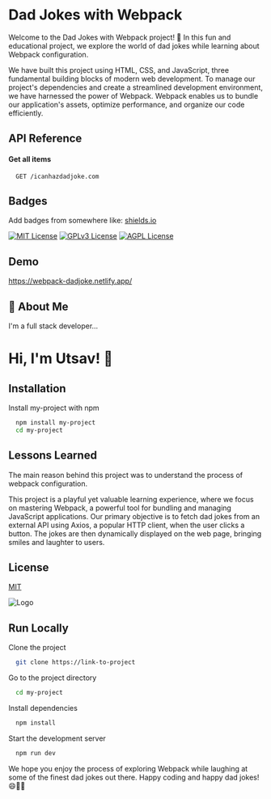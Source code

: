 
# Dad Jokes with Webpack

Welcome to the Dad Jokes with Webpack project! 🎉 In this fun and educational project, we explore the world of dad jokes while learning about Webpack configuration.


We have built this project using HTML, CSS, and JavaScript, three fundamental building blocks of modern web development. To manage our project's dependencies and create a streamlined development environment, we have harnessed the power of Webpack. Webpack enables us to bundle our application's assets, optimize performance, and organize our code efficiently.


## API Reference

#### Get all items

```http
  GET /icanhazdadjoke.com
```


## Badges

Add badges from somewhere like: [shields.io](https://shields.io/)

[![MIT License](https://img.shields.io/badge/License-MIT-green.svg)](https://choosealicense.com/licenses/mit/)
[![GPLv3 License](https://img.shields.io/badge/License-GPL%20v3-yellow.svg)](https://opensource.org/licenses/)
[![AGPL License](https://img.shields.io/badge/license-AGPL-blue.svg)](http://www.gnu.org/licenses/agpl-3.0)


## Demo

https://webpack-dadjoke.netlify.app/


## 🚀 About Me
I'm a full stack developer...


# Hi, I'm Utsav! 👋


## Installation

Install my-project with npm

```bash
  npm install my-project
  cd my-project
```
    
## Lessons Learned

The main reason behind this project was to understand the process of webpack configuration.

This project is a playful yet valuable learning experience, where we focus on mastering Webpack, a powerful tool for bundling and managing JavaScript applications. Our primary objective is to fetch dad jokes from an external API using Axios, a popular HTTP client, when the user clicks a button. The jokes are then dynamically displayed on the web page, bringing smiles and laughter to users.


## License

[MIT](https://choosealicense.com/licenses/mit/)


![Logo](https://dev-to-uploads.s3.amazonaws.com/uploads/articles/th5xamgrr6se0x5ro4g6.png)


## Run Locally

Clone the project

```bash
  git clone https://link-to-project
```

Go to the project directory

```bash
  cd my-project
```

Install dependencies

```bash
  npm install
```

Start the development server

```bash
  npm run dev
```

We hope you enjoy the process of exploring Webpack while laughing at some of the finest dad jokes out there. Happy coding and happy dad jokes! 😄👨‍👧